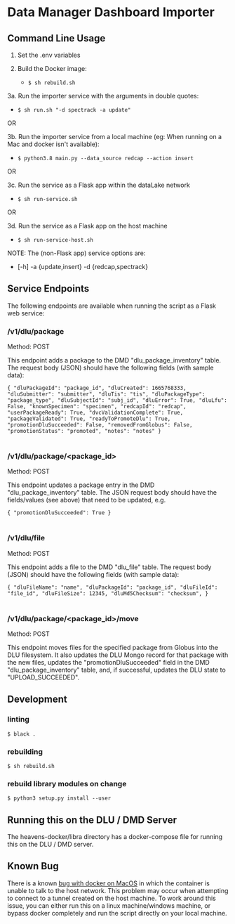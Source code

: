 # Data Manager Dashboard Importer 

## Command Line Usage

1. Set the .env variables

2. Build the Docker image: 
   - `$ sh rebuild.sh`

3a. Run the importer service with the arguments in double quotes:
   - `$ sh run.sh "-d spectrack -a update"`

OR

3b. Run the importer service from a local machine (eg: When running on a Mac and docker isn't available):
   - `$ python3.8 main.py --data_source redcap --action insert`

OR

3c. Run the service as a Flask app within the dataLake network
   - `$ sh run-service.sh`

OR

3d. Run the service as a Flask app on the host machine
   - `$ sh run-service-host.sh`


NOTE: The (non-Flask app) service options are:
   - [-h] -a {update,insert} -d {redcap,spectrack}

## Service Endpoints

The following endpoints are available when running the script as a Flask web service:

### /v1/dlu/package
Method: POST

This endpoint adds a package to the DMD "dlu_package_inventory" table. The request body (JSON) should have the following fields (with sample data):

`{
   "dluPackageId": "package_id",
   "dluCreated": 1665768333,
   "dluSubmitter": "submitter",
   "dluTis": "tis",
   "dluPackageType": "package_type",
   "dluSubjectId": "subj_id",
   "dluError": True,
   "dluLfu": False,
   "knownSpecimen": "specimen",
   "redcapId": "redcap",
   "userPackageReady": True,
   "dvcValidationComplete": True,
   "packageValidated": True,
   "readyToPromoteDlu": True,
   "promotionDluSucceeded": False,
   "removedFromGlobus": False,
   "promotionStatus": "promoted",
   "notes": "notes"
}`  
&nbsp;  
### /v1/dlu/package/<package_id>

Method: POST

This endpoint updates a package entry in the DMD "dlu_package_inventory" table. The JSON request body should have the fields/values (see above) that need to be updated, e.g. 

`{
   "promotionDluSucceeded": True
}`  
&nbsp;  
### /v1/dlu/file

Method: POST

This endpoint adds a file to the DMD "dlu_file" table. The request body (JSON) should have the following fields (with sample data):

`{
   "dluFileName": "name",
   "dluPackageId": "package_id",
   "dluFileId": "file_id",
   "dluFileSize": 12345,
   "dluMd5Checksum": "checksum",
}`  
&nbsp;  
### /v1/dlu/package/<package_id>/move

Method: POST

This endpoint moves files for the specified package from Globus into the DLU filesystem. It also updates the DLU Mongo record for that package with the new files, updates the "promotionDluSucceeded" field in the DMD "dlu_package_inventory" table, and, if successful, updates the DLU state to "UPLOAD_SUCCEEDED". 


## Development

### linting
`$ black .`

### rebuilding
`$ sh rebuild.sh`

### rebuild library modules on change
`$ python3 setup.py install --user`

## Running this on the DLU / DMD Server
The heavens-docker/libra directory has a docker-compose file for running this on the DLU / DMD server. 

## Known Bug
There is a known [bug with docker on MacOS](https://github.com/docker/for-mac/issues/2670) in which the container is unable to talk to the host network. This problem may occur when attempting to connect to a tunnel created on the host machine. To work around this issue, you can either run this on a linux machine/windows machine, or bypass docker completely and run the script directly on your local machine.
